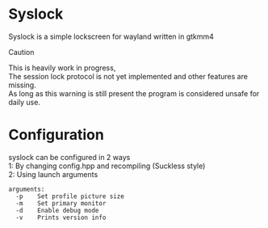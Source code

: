 # Syslock
Syslock is a simple lockscreen for wayland written in gtkmm4<br>

> [!CAUTION]
> This is heavily work in progress,<br>
> The session lock protocol is not yet implemented and other features are missing.<br>
> As long as this warning is still present the program is considered unsafe for daily use.<br>

# Configuration
syslock can be configured in 2 ways<br>
1: By changing config.hpp and recompiling (Suckless style)<br>
2: Using launch arguments<br>
```
arguments:
  -p	Set profile picture size
  -m	Set primary monitor
  -d	Enable debug mode
  -v	Prints version info
```
